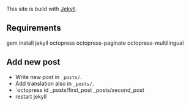 This site is build with [Jekyll](https://github.com/jekyll/jekyll).

## Requirements
gem install jekyll octopress octopress-paginate octopress-multilingual

## Add new post
 * Write new post in `_posts/`.
 * Add translation also in `_posts/`.
 * `octopress id _posts/first_post _posts/second_post
 * restart jekyll

